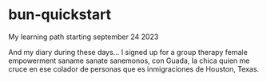 # bun-quickstart

My learning path starting september 24 2023

And my diary during these days...
I signed up for a group therapy female empowerment saname sanate sanemonos, con Guada, la chica quien me cruce en ese colador de personas que es inmigraciones de Houston, Texas.

